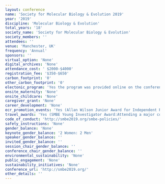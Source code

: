 ```yaml
---
layout: conference 
name: 'Society for Molecular Biology & Evolution 2019'
year: '2019'
discipline: 'Molecular Biology & Evolution'
total_years: '18'
society_name: 'Society for Molecular Biology & Evolution'
society_members: ''
attendees: ''
venue: 'Manchester, UK'
frequency: 'Annual'
sponsors: ''
virtual_option: 'None'
digital_archives: 'None'
attendance_cost: ' $2000-$4000'
registration_fee: '$350-$650'
carbon_footprint: '0'
other_carbon_footprint: '0'
electonic_program: 'Yes the program was provided online on the conference website both in interactive for and as a .pdf file.'
onsite_maternity: 'None'
onsite_childcare: 'None'
caregiver_grant: 'None'
career_development: 'None'
ecr_promotion_events: 'Yes (Allan Wilson Junior Award for Independent Research)'
travel_awards: 'Yes (SMBE Young Investigator Award:Attending a major conference is particularly important for young researchers because it allows them to present their work to an expert audience and gives them the opportunity to make useful contacts. However, SMBE recognizes that travel funds may not be available at this critical time. Postdoctoral researchers and graduate students may apply for travel awards to attend the annual SMBE meeting. Awardees are granted up to US $1500 for travel within the same continent, and up to US $2000 for long-haul travel. Reimbursements are processed after the meeting and awardees may claim travel, accommodation and meeting registration expenses.)'
code_of_conduct: 'http://smbe2019.org/smbe-policies/'
safety_instructions: 'None'
gender_balance: 'None'
keynote_gender_balance: '2 Women: 2 Men'
speaker_gender_balance: ''
invited_gender_balance: ''
session_chair_gender_balance: ''
conference_chair_gender_balance: ''
environmental_sustainability: 'None'
public_engagement: 'None'
sustainability_initiatives: 'None'
conference_url: 'http://smbe2019.org/'
other_details: ''
---
```

